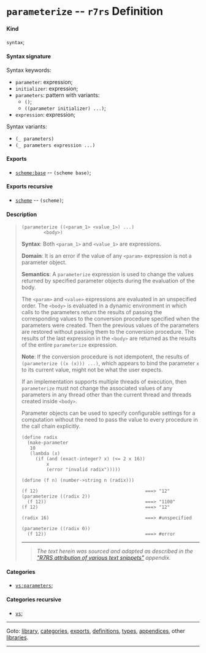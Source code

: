

<a id='definition__r7rs__parameterize'></a>

# `parameterize` -- `r7rs` Definition


<a id='definition__r7rs__parameterize__kind'></a>

#### Kind

`syntax`;


<a id='definition__r7rs__parameterize__syntax-signature'></a>

#### Syntax signature

Syntax keywords:
 * `parameter`: expression;
 * `initializer`: expression;
 * `parameters`: pattern with variants:
   * `()`;
   * `((parameter initializer) ...)`;
 * `expression`: expression;

Syntax variants:
 * `(_ parameters)`
 * `(_ parameters expression ...)`


<a id='definition__r7rs__parameterize__exports'></a>

#### Exports

 * [`scheme:base`](../../r7rs/exports/scheme_3a_base.md#export__r7rs__scheme_3a_base) -- `(scheme base)`;


<a id='definition__r7rs__parameterize__exports-recursive'></a>

#### Exports recursive

 * [`scheme`](../../r7rs/exports/scheme.md#export__r7rs__scheme) -- `(scheme)`;


<a id='definition__r7rs__parameterize__description'></a>

#### Description

> ````
> (parameterize ((<param_1> <value_1>) ...)
>         <body>)
> ````
> 
> **Syntax**:
> Both `<param_1>` and `<value_1>` are expressions.
> 
> **Domain**:
> It is an error if the value of any `<param>` expression is not a parameter object.
> 
> **Semantics**:
> A `parameterize` expression is used to change the values returned by
> specified parameter objects during the evaluation of the body.
> 
> The `<param>` and `<value>` expressions
> are evaluated in an unspecified order.  The `<body>` is
> evaluated in a dynamic environment in which calls to the
> parameters return the results of passing the corresponding values
> to the conversion procedure specified when the parameters were created.
> Then the previous values of the parameters are restored without passing
> them to the conversion procedure.
> The results of the last
> expression in the `<body>` are returned as the results of the entire
> `parameterize` expression.
> 
> **Note**:
> If the conversion procedure is not idempotent, the results of
> `(parameterize ((x (x))) ...)`,
> which appears to bind the parameter `x` to its current value,
> might not be what the user expects.
> 
> If an implementation supports multiple threads of execution, then
> `parameterize` must not change the associated values of any parameters
> in any thread other than the current thread and threads created
> inside `<body>`.
> 
> Parameter objects can be used to specify configurable settings for a
> computation without the need to pass the value to every
> procedure in the call chain explicitly.
> 
> ````
> (define radix
>   (make-parameter
>    10
>    (lambda (x)
>      (if (and (exact-integer? x) (<= 2 x 16))
>          x
>          (error "invalid radix")))))
> 
> (define (f n) (number->string n (radix)))
> 
> (f 12)                                       ===> "12"
> (parameterize ((radix 2))
>   (f 12))                                    ===> "1100"
> (f 12)                                       ===> "12"
> 
> (radix 16)                                   ===> #unspecified
> 
> (parameterize ((radix 0))
>   (f 12))                                    ===> #error
> ````
> 
> 
> ----
> > *The text herein was sourced and adapted as described in the ["R7RS attribution of various text snippets"](../../r7rs/appendices/attribution.md#appendix__r7rs__attribution) appendix.*


<a id='definition__r7rs__parameterize__categories'></a>

#### Categories

 * [`vs:parameters`](../../r7rs/categories/vs_3a_parameters.md#category__r7rs__vs_3a_parameters);


<a id='definition__r7rs__parameterize__categories-recursive'></a>

#### Categories recursive

 * [`vs`](../../r7rs/categories/vs.md#category__r7rs__vs);

----

Goto: [library](../../r7rs/_index.md#library__r7rs), [categories](../../r7rs/categories/_index.md#toc__r7rs__categories), [exports](../../r7rs/exports/_index.md#toc__r7rs__exports), [definitions](../../r7rs/definitions/_index.md#toc__r7rs__definitions), [types](../../r7rs/types/_index.md#toc__r7rs__types), [appendices](../../r7rs/appendices/_index.md#toc__r7rs__appendices), other [libraries](../../_libraries.md#toc__libraries).

----

